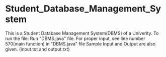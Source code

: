 # Student_Database_Management_System
This is a Student Database Management System(DBMS) of a Univerity.
To run the file:
Run "DBMS.java" file.
For proper input, see line number 570(main function) in "DBMS.java" file
Sample Input and Output are also given. (input.txt and output.txt)

